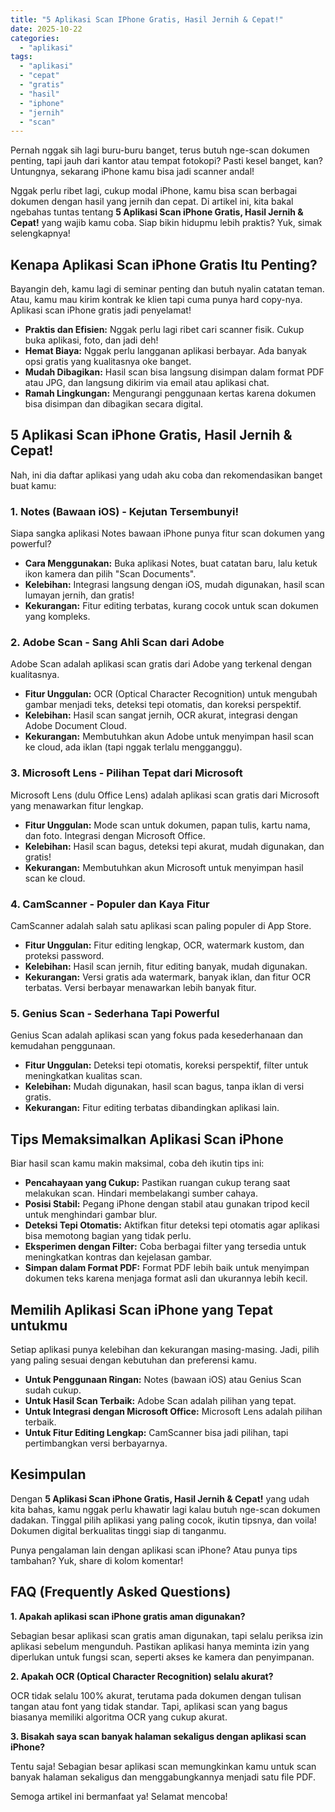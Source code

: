 ```yaml
---
title: "5 Aplikasi Scan IPhone Gratis, Hasil Jernih & Cepat!"
date: 2025-10-22
categories: 
  - "aplikasi"
tags: 
  - "aplikasi"
  - "cepat"
  - "gratis"
  - "hasil"
  - "iphone"
  - "jernih"
  - "scan"
---
```


Pernah nggak sih lagi buru-buru banget, terus butuh nge-scan dokumen penting, tapi jauh dari kantor atau tempat fotokopi? Pasti kesel banget, kan? Untungnya, sekarang iPhone kamu bisa jadi scanner andal!

Nggak perlu ribet lagi, cukup modal iPhone, kamu bisa scan berbagai dokumen dengan hasil yang jernih dan cepat. Di artikel ini, kita bakal ngebahas tuntas tentang **5 Aplikasi Scan iPhone Gratis, Hasil Jernih & Cepat!** yang wajib kamu coba. Siap bikin hidupmu lebih praktis? Yuk, simak selengkapnya!

## Kenapa Aplikasi Scan iPhone Gratis Itu Penting?

Bayangin deh, kamu lagi di seminar penting dan butuh nyalin catatan teman. Atau, kamu mau kirim kontrak ke klien tapi cuma punya hard copy-nya. Aplikasi scan iPhone gratis jadi penyelamat!

- **Praktis dan Efisien:** Nggak perlu lagi ribet cari scanner fisik. Cukup buka aplikasi, foto, dan jadi deh!
- **Hemat Biaya:** Nggak perlu langganan aplikasi berbayar. Ada banyak opsi gratis yang kualitasnya oke banget.
- **Mudah Dibagikan:** Hasil scan bisa langsung disimpan dalam format PDF atau JPG, dan langsung dikirim via email atau aplikasi chat.
- **Ramah Lingkungan:** Mengurangi penggunaan kertas karena dokumen bisa disimpan dan dibagikan secara digital.

## 5 Aplikasi Scan iPhone Gratis, Hasil Jernih & Cepat!

Nah, ini dia daftar aplikasi yang udah aku coba dan rekomendasikan banget buat kamu:

### 1\. Notes (Bawaan iOS) - Kejutan Tersembunyi!

Siapa sangka aplikasi Notes bawaan iPhone punya fitur scan dokumen yang powerful?

- **Cara Menggunakan:** Buka aplikasi Notes, buat catatan baru, lalu ketuk ikon kamera dan pilih "Scan Documents".
- **Kelebihan:** Integrasi langsung dengan iOS, mudah digunakan, hasil scan lumayan jernih, dan gratis!
- **Kekurangan:** Fitur editing terbatas, kurang cocok untuk scan dokumen yang kompleks.

### 2\. Adobe Scan - Sang Ahli Scan dari Adobe

Adobe Scan adalah aplikasi scan gratis dari Adobe yang terkenal dengan kualitasnya.

- **Fitur Unggulan:** OCR (Optical Character Recognition) untuk mengubah gambar menjadi teks, deteksi tepi otomatis, dan koreksi perspektif.
- **Kelebihan:** Hasil scan sangat jernih, OCR akurat, integrasi dengan Adobe Document Cloud.
- **Kekurangan:** Membutuhkan akun Adobe untuk menyimpan hasil scan ke cloud, ada iklan (tapi nggak terlalu mengganggu).

### 3\. Microsoft Lens - Pilihan Tepat dari Microsoft

Microsoft Lens (dulu Office Lens) adalah aplikasi scan gratis dari Microsoft yang menawarkan fitur lengkap.

- **Fitur Unggulan:** Mode scan untuk dokumen, papan tulis, kartu nama, dan foto. Integrasi dengan Microsoft Office.
- **Kelebihan:** Hasil scan bagus, deteksi tepi akurat, mudah digunakan, dan gratis!
- **Kekurangan:** Membutuhkan akun Microsoft untuk menyimpan hasil scan ke cloud.

### 4\. CamScanner - Populer dan Kaya Fitur

CamScanner adalah salah satu aplikasi scan paling populer di App Store.

- **Fitur Unggulan:** Fitur editing lengkap, OCR, watermark kustom, dan proteksi password.
- **Kelebihan:** Hasil scan jernih, fitur editing banyak, mudah digunakan.
- **Kekurangan:** Versi gratis ada watermark, banyak iklan, dan fitur OCR terbatas. Versi berbayar menawarkan lebih banyak fitur.

### 5\. Genius Scan - Sederhana Tapi Powerful

Genius Scan adalah aplikasi scan yang fokus pada kesederhanaan dan kemudahan penggunaan.

- **Fitur Unggulan:** Deteksi tepi otomatis, koreksi perspektif, filter untuk meningkatkan kualitas scan.
- **Kelebihan:** Mudah digunakan, hasil scan bagus, tanpa iklan di versi gratis.
- **Kekurangan:** Fitur editing terbatas dibandingkan aplikasi lain.

## Tips Memaksimalkan Aplikasi Scan iPhone

Biar hasil scan kamu makin maksimal, coba deh ikutin tips ini:

- **Pencahayaan yang Cukup:** Pastikan ruangan cukup terang saat melakukan scan. Hindari membelakangi sumber cahaya.
- **Posisi Stabil:** Pegang iPhone dengan stabil atau gunakan tripod kecil untuk menghindari gambar blur.
- **Deteksi Tepi Otomatis:** Aktifkan fitur deteksi tepi otomatis agar aplikasi bisa memotong bagian yang tidak perlu.
- **Eksperimen dengan Filter:** Coba berbagai filter yang tersedia untuk meningkatkan kontras dan kejelasan gambar.
- **Simpan dalam Format PDF:** Format PDF lebih baik untuk menyimpan dokumen teks karena menjaga format asli dan ukurannya lebih kecil.

## Memilih Aplikasi Scan iPhone yang Tepat untukmu

Setiap aplikasi punya kelebihan dan kekurangan masing-masing. Jadi, pilih yang paling sesuai dengan kebutuhan dan preferensi kamu.

- **Untuk Penggunaan Ringan:** Notes (bawaan iOS) atau Genius Scan sudah cukup.
- **Untuk Hasil Scan Terbaik:** Adobe Scan adalah pilihan yang tepat.
- **Untuk Integrasi dengan Microsoft Office:** Microsoft Lens adalah pilihan terbaik.
- **Untuk Fitur Editing Lengkap:** CamScanner bisa jadi pilihan, tapi pertimbangkan versi berbayarnya.

## Kesimpulan

Dengan **5 Aplikasi Scan iPhone Gratis, Hasil Jernih & Cepat!** yang udah kita bahas, kamu nggak perlu khawatir lagi kalau butuh nge-scan dokumen dadakan. Tinggal pilih aplikasi yang paling cocok, ikutin tipsnya, dan voila! Dokumen digital berkualitas tinggi siap di tanganmu.

Punya pengalaman lain dengan aplikasi scan iPhone? Atau punya tips tambahan? Yuk, share di kolom komentar!

## FAQ (Frequently Asked Questions)

**1\. Apakah aplikasi scan iPhone gratis aman digunakan?**

Sebagian besar aplikasi scan gratis aman digunakan, tapi selalu periksa izin aplikasi sebelum mengunduh. Pastikan aplikasi hanya meminta izin yang diperlukan untuk fungsi scan, seperti akses ke kamera dan penyimpanan.

**2\. Apakah OCR (Optical Character Recognition) selalu akurat?**

OCR tidak selalu 100% akurat, terutama pada dokumen dengan tulisan tangan atau font yang tidak standar. Tapi, aplikasi scan yang bagus biasanya memiliki algoritma OCR yang cukup akurat.

**3\. Bisakah saya scan banyak halaman sekaligus dengan aplikasi scan iPhone?**

Tentu saja! Sebagian besar aplikasi scan memungkinkan kamu untuk scan banyak halaman sekaligus dan menggabungkannya menjadi satu file PDF.

Semoga artikel ini bermanfaat ya! Selamat mencoba!
